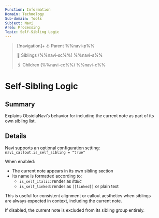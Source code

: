 ```yaml
---
Function: Information
Domain: Technology
Sub-domain: Tools
Subject: Navi
Area: Processing
Topic: Self-Sibling Logic
---
```

> [!navigation]+
> ⚓ Parent
> %%navi-p%%
> 
> 🔗 Siblings (%%navi-sc%%)
> %%navi-s%%
> 
> 🖇️ Children (%%navi-cc%%)
> %%navi-c%%

# Self-Sibling Logic

## Summary
Explains ObsidiaNavi’s behavior for including the current note as part of its own sibling list.

## Details
Navi supports an optional configuration setting:  
`navi_callout.is_self_sibling = "true"`

When enabled:
- The current note appears in its own sibling section
- Its name is formatted according to:
  - `is_self_italic`: render as *italic*
  - `is_self_linked`: render as `[[linked]]` or plain text

This is useful for consistent alignment or callout aesthetics when siblings are always expected in context, including the current note.

If disabled, the current note is excluded from its sibling group entirely.
